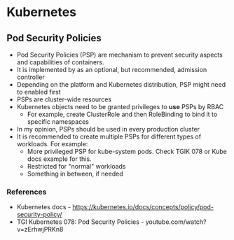 # Kubernetes

## Pod Security Policies

* Pod Security Policies (PSP) are mechanism to prevent security aspects and capabilities of containers.
* It is implemented by as an optional, but recommended, admission controller
* Depending on the platform and Kubernetes distribution, PSP might need to enabled first
* PSPs are cluster-wide resources
* Kubernetes objects need to be granted privileges to **use** PSPs by RBAC
  * For example, create ClusterRole and then RoleBinding to bind it to specific namespaces
* In my opinion, PSPs should be used in every production cluster
* It is recommended to create multiple PSPs for different types of workloads. For example:
  * More privileged PSP for kube-system pods. Check TGIK 078 or Kube docs example for this.
  * Restricted for "normal" workloads
  * Something in between, if needed

### References

* Kubernetes docs - https://kubernetes.io/docs/concepts/policy/pod-security-policy/
* TGI Kubernetes 078: Pod Security Policies - youtube.com/watch?v=zErhwjPRKn8
